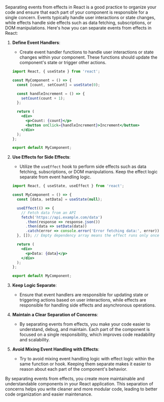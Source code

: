 Separating events from effects in React is a good practice to organize your code and ensure that each part of your component is responsible for a single concern. Events typically handle user interactions or state changes, while effects handle side effects such as data fetching, subscriptions, or DOM manipulations. Here's how you can separate events from effects in React:

1. **Define Event Handlers**:
   - Create event handler functions to handle user interactions or state changes within your component. These functions should update the component's state or trigger other actions.

   ```jsx
   import React, { useState } from 'react';

   const MyComponent = () => {
     const [count, setCount] = useState(0);

     const handleIncrement = () => {
       setCount(count + 1);
     };

     return (
       <div>
         <p>Count: {count}</p>
         <button onClick={handleIncrement}>Increment</button>
       </div>
     );
   };

   export default MyComponent;
   ```

2. **Use Effects for Side Effects**:
   - Utilize the `useEffect` hook to perform side effects such as data fetching, subscriptions, or DOM manipulations. Keep the effect logic separate from event handling logic.

   ```jsx
   import React, { useState, useEffect } from 'react';

   const MyComponent = () => {
     const [data, setData] = useState(null);

     useEffect(() => {
       // Fetch data from an API
       fetch('https://api.example.com/data')
         .then(response => response.json())
         .then(data => setData(data))
         .catch(error => console.error('Error fetching data:', error));
     }, []); // Empty dependency array means the effect runs only once after the initial render

     return (
       <div>
         <p>Data: {data}</p>
       </div>
     );
   };

   export default MyComponent;
   ```

3. **Keep Logic Separate**:
   - Ensure that event handlers are responsible for updating state or triggering actions based on user interactions, while effects are responsible for handling side effects and asynchronous operations.

4. **Maintain a Clear Separation of Concerns**:
   - By separating events from effects, you make your code easier to understand, debug, and maintain. Each part of the component is focused on a single responsibility, which improves code readability and scalability.

5. **Avoid Mixing Event Handling with Effects**:
   - Try to avoid mixing event handling logic with effect logic within the same function or hook. Keeping them separate makes it easier to reason about each part of the component's behavior.

By separating events from effects, you create more maintainable and understandable components in your React application. This separation of concerns helps you write cleaner and more modular code, leading to better code organization and easier maintenance.
